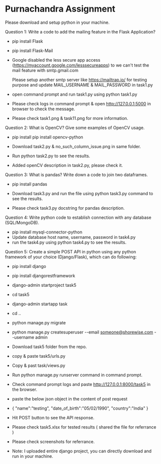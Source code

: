 # Purnachandra Assignment

Please download and setup python in your machine.

Question 1: Write a code to add the mailing feature in the Flask Application?

* pip install Flask
* pip install Flask-Mail

* Google disabled the less secure app access (https://myaccount.google.com/lesssecureapps) to we can't test the mail feature with smtp.gmail.com

  Please setup another smtp server like https://mailtrap.io/ for testing purpose and update MAIL_USERNAME & MAIL_PASSWORD in task1.py
  
* open command prompt and run task1.py using python task1.py

* Please check logs in command prompt & open http://127.0.0.1:5000 in browser to check the message.

* Please check task1.png & task11.png for more information.


  
Question 2: What is OpenCV? Give some examples of OpenCV usage.
  * pip install pip install opencv-python

  * Download task2.py & no_such_column_issue.png in same folder.
  * Run python task2.py to see the results.
  * Added openCV description in task2.py, please check it.

Question 3: What is pandas? Write down a code to join two dataframes.

* pip install pandas

* Download task3.py and run the file using python task3.py command to see the results.
* Please check task3.py docstring for pandas description.

Question 4: Write python code to establish connection with any database (SQL/MongoDB).

* pip install mysql-connector-python
* Update database host name, username, password in task4.py
* run the task4.py using python task4.py to see the results.


Question 5: Create a simple POST API in python using any python framework of your choice (Django/Flask), which can do following:

* pip install django
* pip install djangorestframework
* django-admin startproject task5
* cd task5
* django-admin startapp task
* cd ..
* python manage.py migrate
* python manage.py createsuperuser --email someone@shorewise.com --username admin
* Download task5 folder from the repo.
* copy & paste task5/urls.py
* Copy & past task/views.py
* Run python manage.py runserver command in command prompt.
* Check command prompt logs and paste http://127.0.0.1:8000/task5 in the browser.
* paste the below json object in the content of post request 
* {
"name":"testing",
"date_of_birth":"05/02/1990",
"country":"India"
}

* Hit POST button to see the API response.
* Please check task5.xlsx for tested results ( shared the file for referrance )
* Please check screenshots for referrance.
* Note: I uploaded entire django project, you can directly download and run in your machine.
